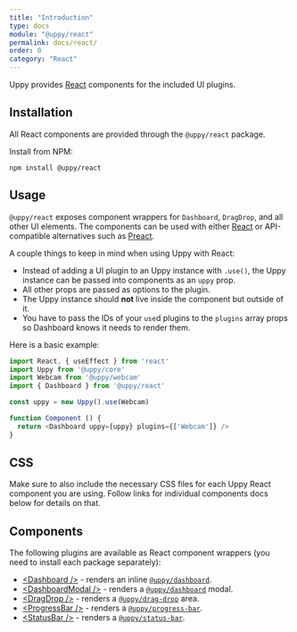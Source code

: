 ```yaml
---
title: "Introduction"
type: docs
module: "@uppy/react"
permalink: docs/react/
order: 0
category: "React"
---
```


Uppy provides [React][] components for the included UI plugins.

## Installation

All React components are provided through the `@uppy/react` package.

Install from NPM:

```shell
npm install @uppy/react
```

## Usage

`@uppy/react` exposes component wrappers for `Dashboard`, `DragDrop`, and all other UI elements.
The components can be used with either [React][] or API-compatible alternatives such as [Preact][].

A couple things to keep in mind when using Uppy with React:

* Instead of adding a UI plugin to an Uppy instance with `.use()`, the Uppy instance can be passed into components as an `uppy` prop.
* All other props are passed as options to the plugin.
* The Uppy instance should **not** live inside the component but outside of it.
* You have to pass the IDs of your `use`d plugins to the `plugins` array props so Dashboard knows it needs to render them.

Here is a basic example:

```js
import React, { useEffect } from 'react'
import Uppy from '@uppy/core'
import Webcam from '@uppy/webcam'
import { Dashboard } from '@uppy/react'

const uppy = new Uppy().use(Webcam)

function Component () {
  return <Dashboard uppy={uppy} plugins={['Webcam']} />
}
```

## CSS

Make sure to also include the necessary CSS files for each Uppy React component you are using. Follow links for individual components docs below for details on that.

## Components

The following plugins are available as React component wrappers (you need to
install each package separately):

* [\<Dashboard />][<Dashboard />] - renders an inline [`@uppy/dashboard`][].
* [\<DashboardModal />][<DashboardModal />] - renders a [`@uppy/dashboard`][] modal.
* [\<DragDrop />][<DragDrop />] - renders a [`@uppy/drag-drop`][] area.
* [\<ProgressBar />][<ProgressBar />] - renders a [`@uppy/progress-bar`][].
* [\<StatusBar />][<StatusBar />] - renders a [`@uppy/status-bar`][].

[React]: https://facebook.github.io/react

[Preact]: https://preactjs.com/

[<Dashboard />]: /docs/react/dashboard

[<DragDrop />]: /docs/react/dragdrop

[<ProgressBar />]: /docs/react/progress-bar

[<StatusBar />]: /docs/react/status-bar

[<DashboardModal />]: /docs/react/dashboard-modal

[`@uppy/dashboard`]: /docs/dashboard

[`@uppy/drag-drop`]: /docs/drag-drop

[`@uppy/progress-bar`]: /docs/progress-bar

[`@uppy/status-bar`]: /docs/status-bar
